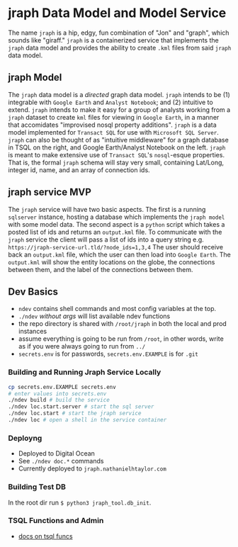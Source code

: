 # jraph Data Model and Model Service 
The name `jraph` is a hip, edgy, fun combination of "Jon" and "graph", which sounds like "giraff."
`jraph` is a containerized service that implements the `jraph` data model and provides the ability to create `.kml` files from said `jraph` data model.

## jraph Model
The `jraph` data model is a *directed* graph data model. 
`jraph` intends to be (1) integrable with `Google Earth` and `Analyst Notebook`; and (2) intuitive to extend.
`jraph` intends to make it easy for a group of analysts working from a `jraph` dataset to create `kml` files for viewing in `Google Earth`, in a manner that accomidates "improvised nosql property additions". 
`jraph` is a data model implemented for `Transact SQL` for use with `Microsoft SQL Server`.
`jraph` can also be thought of as "intuitive middleware" for a graph database in TSQL on the right, and Google Earth/Analyst Notebook on the left.
`jraph` is meant to make extensive use of `Transact SQL`'s `nosql`-esque properties.
That is, the formal `jraph` schema will stay very small, containing Lat/Long, integer id, name, and an array of connection ids.

## jraph service MVP
The `jraph` service will have two basic aspects. 
The first is a running `sqlserver` instance, hosting a database which implements the `jraph model` with some model data.
The second aspect is a `python` script which takes a posted list of ids and returns an `output.kml` file.
To communicate with the `jraph` service the client will pass a list of ids into a query string e.g. `https://jraph-service-url.tld/?node_ids=1,3,4`
The user should receive back an `output.kml` file, which the user can then load into `Google Earth`. 
The `output.kml` will show the entity locations on the globe, the connections between them, and the label of the connections between them.

## Dev Basics
* `ndev` contains shell commands and most config variables at the top.
* `./ndev` *without args* will list available ndev functions
* the repo directory is shared with `/root/jraph` in both the local and prod instances
* assume everything is going to be run from `/root`, in other words, write as if you were always going to run from `../`
* `secrets.env` is for passwords, `secrets.env.EXAMPLE` is for `.git`

### Building and Running Jraph Service Locally
```sh
cp secrets.env.EXAMPLE secrets.env
# enter values into secrets.env
./ndev build # build the service
./ndev loc.start.server # start the sql server 
./ndev loc.start # start the jraph service
./ndev loc # open a shell in the service container
```

### Deployng
* Deployed to Digital Ocean
* See `./ndev doc.*` commands
* Currently deployed to `jraph.nathanielhtaylor.com`

### Building Test DB
In the root dir run `$ python3 jraph_tool.db_init`.

### TSQL Functions and Admin
* [docs on tsql funcs](https://learn.microsoft.com/en-us/sql/relational-databases/system-stored-procedures/sp-readerrorlog-transact-sql?view=sql-server-ver16)

